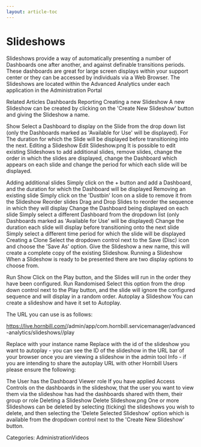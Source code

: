 ```yaml
---
layout: article-toc
---
```

# Slideshows
Slideshows provide a way of automatically presenting a number of Dashboards one after another, and against definable transitions periods. These dashboards are great for large screen displays within your support center or they can be accessed by individuals via a Web Browser. The Slideshows are located within the Advanced Analytics under each application in the Administration Portal

Related Articles
Dashboards
Reporting
Creating a new Slideshow
A new Slideshow can be created by clicking on the 'Create New Slideshow' button and giving the Slideshow a name.

Show
Select a Dashboard to display on the Slide from the drop down list (only the Dashboards marked as 'Available for Use' will be displayed).
For
The duration for which the Slide will be displayed before transitioning into the next.
Editing a Slideshow
Edit Slideshow.png
It is possible to edit existing Slideshows to add additional slides, remove slides, change the order in which the slides are displayed, change the Dashboard which appears on each slide and change the period for which each slide will be displayed.

Adding additional slides
Simply click on the + button and add a Dashboard, and the duration for which the Dashboard will be displayed
Removing an existing slide
Simply click on the 'Dustbin' Icon on a slide to remove it from the Slideshow
Reorder slides
Drag and Drop Slides to reorder the sequence in which they will display
Change the Dashboard being displayed on each slide
Simply select a different Dashboard from the dropdown list (only Dashboards marked as 'Available for Use' will be displayed)
Change the duration each slide will display before transitioning onto the next slide
Simply select a different time period for which the slide will be displayed
Creating a Clone
Select the dropdown control next to the Save (Disc) icon and choose the 'Save As' option. Give the Slideshow a new name, this will create a complete copy of the existing Slideshow.
Running a Slideshow
When a Slideshow is ready to be presented there are two display options to choose from.

Run Show
Click on the Play button, and the Slides will run in the order they have been configured.
Run Randomised
Select this option from the drop down control next to the Play button, and the slide will ignore the configured sequence and will display in a random order.
Autoplay a Slideshow
You can create a slideshow and have it set to Autoplay.

The URL you can use is as follows:

https://live.hornbill.com/<INSTANCENAME>/admin/app/com.hornbill.servicemanager/advanced-analytics/slideshows/<SLIDESHOWID>/play

Replace <INSTANCENAME> with your instance name
Replace <SLIDESHOWID> with the id of the slideshow you want to autoplay - you can see the ID of the slideshow in the URL bar of your browser once you are viewing a slideshow in the admin tool
Info - if you are intending to share the autoplay URL with other Hornbill Users please ensure the following:

The User has the Dashboard Viewer role
If you have applied Access Controls on the dashboards in the slideshow, that the user you want to view them via the slideshow has had the dashboards shared with them, their group or role
Deleting a Slideshow
Delete Slideshow.png
One or more Slideshows can be deleted by selecting (ticking) the slideshows you wish to delete, and then selecting the 'Delete Selected Slideshow' option which is available from the dropdown control next to the 'Create New Slideshow' button.

Categories: AdministrationVideos

<!-- https://wiki.hornbill.com/index.php?title=Slideshows -->